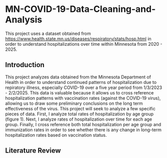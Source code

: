 # MN-COVID-19-Data-Cleaning-and-Analysis
This project uses a dataset obtained from https://www.health.state.mn.us/diseases/respiratory/stats/hosp.html in order to understand hospitalizations over time within Minnesota from 2020 - 2025. 

## Introduction
This project analyzes data obtained from the Minnesota Department of Health in order to understand continued patterns of hospitalization due to repiratory illness, especially COVID-19 over a five year period from 1/3/2023 - 2/2/2025. This data is valuable because it allows us to cross reference hospitalization patterns with vaccination rates (against the COVID-19 virus), allowing us to draw some preliminary conclusions on the long term effectiveness of the virus.
  This project will seek to analyze a few specific pieces of data. First, I analyze total rates of hospitalization by age group (figure 1). Next, I analyze rates of hospitalization over time for each age group. Finally, I cross reference both total hospitalization per age group and immunization rates in order to see whether there is any change in long-term hospitalization rates based on vaccination status. 

## Literature Review
